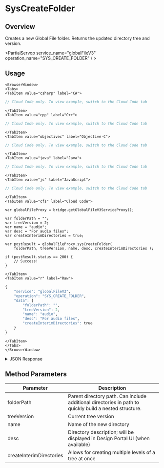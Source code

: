 # SysCreateFolder
## Overview
Creates a new Global File folder. Returns the updated directory tree and version.

<PartialServop service_name="globalFileV3" operation_name="SYS_CREATE_FOLDER" / >

## Usage

```mdx-code-block
<BrowserWindow>
<Tabs>
<TabItem value="csharp" label="C#">
```

```csharp
// Cloud Code only. To view example, switch to the Cloud Code tab
```

```mdx-code-block
</TabItem>
<TabItem value="cpp" label="C++">
```

```cpp
// Cloud Code only. To view example, switch to the Cloud Code tab
```

```mdx-code-block
</TabItem>
<TabItem value="objectivec" label="Objective-C">
```

```objectivec
// Cloud Code only. To view example, switch to the Cloud Code tab
```

```mdx-code-block
</TabItem>
<TabItem value="java" label="Java">
```

```java
// Cloud Code only. To view example, switch to the Cloud Code tab
```

```mdx-code-block
</TabItem>
<TabItem value="js" label="JavaScript">
```

```javascript
// Cloud Code only. To view example, switch to the Cloud Code tab
```

```mdx-code-block
</TabItem>
<TabItem value="cfs" label="Cloud Code">
```

```cfscript
var globalFileProxy = bridge.getGlobalFileV3ServiceProxy();

var folderPath = "";
var treeVersion = 2;
var name = "audio";
var desc = "For audio files";
var createInterimDirectories = true;

var postResult = globalFileProxy.sysCreateFolder(
    folderPath, treeVersion, name, desc, createInterimDirectories );

if (postResult.status == 200) {
    // Success!
}
```

```mdx-code-block
</TabItem>
<TabItem value="r" label="Raw">
```

```r
{
	"service": "globalFileV3",
	"operation": "SYS_CREATE_FOLDER",
	"data": {
        "folderPath": "",
        "treeVersion": 2,
        "name": "audio",
        "desc": "For audio files",
        "createInterimDirectories": true
	}
}
```

```mdx-code-block
</TabItem>
</Tabs>
</BrowserWindow>
```

<details>
<summary>JSON Response</summary>

```json
{
    "status": 200,
    "data": {
        "globalTree": {
            "tree": [
                {
                    "treeId": "2188e9cf-27fa-4a33-8d06-3306f9a74bf8",
                    "children": null,
                    "name": "art",
                    "type": "Folder",
                    "desc": "Folder for art assets"
                },
                {
                    "treeId": "146cce63-da7a-40c7-bd57-5b5f81607523",
                    "children": null,
                    "name": "audio",
                    "type": "Folder",
                    "desc": "For audio files"
                }
            ],
            "treeVersion": 3
        }
    }
}
```
</details>

## Method Parameters
Parameter | Description
--------- | -----------
folderPath | Parent directory path. Can include additional directories in path to quickly build a nested structure.
treeVersion | Current tree version
name | Name of the new directory
desc | Directory description; will be displayed in Design Portal UI (when available)
createInterimDirectories | Allows for creating multiple levels of a tree at once


